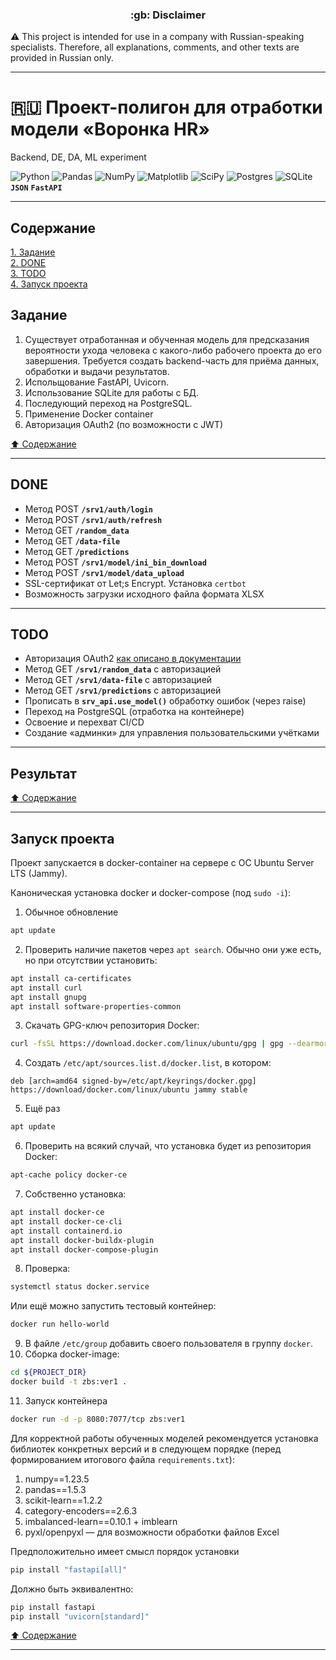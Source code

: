 <h3 align="center">:gb: Disclaimer</h3>

:warning: This project is intended for use in a company with Russian-speaking
specialists. Therefore, all explanations, comments, and other texts are provided
in Russian only.

----

# :ru: Проект-полигон для отработки модели &laquo;Воронка HR&raquo; #
Backend, DE, DA, ML experiment

![Python](https://img.shields.io/badge/python-3670A0?style=plastic&logo=python&logoColor=ffdd54)
![Pandas](https://img.shields.io/badge/pandas-%23150458.svg?style=plastic&logo=pandas&logoColor=white)
![NumPy](https://img.shields.io/badge/numpy-%23013243.svg?style=plastic&logo=numpy&logoColor=white)
![Matplotlib](https://img.shields.io/badge/Matplotlib-%23ffffff.svg?style=plastic&logo=Matplotlib&logoColor=black)
![SciPy](https://img.shields.io/badge/SciPy-%230C55A5.svg?style=plastic&logo=scipy&logoColor=%white)
![Postgres](https://img.shields.io/badge/postgres-%23316192.svg?style=plastic&logo=postgresql&logoColor=white)
![SQLite](https://img.shields.io/badge/sqlite-%2307405e.svg?style=plastic&logo=sqlite&logoColor=white)
**`JSON`**
**`FastAPI`**

----

## Содержание ##

[1. Задание](#задание)    
[2. DONE](#done)    
[3. TODO](#todo)    
[4. Запуск проекта](#запуск-проекта)    

## Задание ##

1. Существует отработанная и обученная модель для предсказания вероятности ухода
человека с какого-либо рабочего проекта до его завершения. Требуется создать
backend-часть для приёма данных, обработки и выдачи результатов.
2. Испольщование FastAPI, Uvicorn.
3. Использование SQLite для работы с БД.
4. Последующий переход на PostgreSQL.
5. Применение Docker container
6. Авторизация OAuth2 (по возможности с JWT)

[:arrow_up: Содержание](#содержание)

----

## DONE ##

- Метод POST **`/srv1/auth/login`**
- Метод POST **`/srv1/auth/refresh`**
- Метод GET **`/random_data`**
- Метод GET **`/data-file`**
- Метод GET **`/predictions`**
- Метод POST **`/srv1/model/ini_bin_download`**
- Метод POST **`/srv1/model/data_upload`**
- SSL-сертификат от Let;s Encrypt. Установка `certbot`
- Возможность загрузки исходного файла формата XLSX

----

## TODO ##

- Авторизация OAuth2 [как описано в документации](https://fastapi.tiangolo.com/ru/tutorial/security/first-steps/)
- Метод GET **`/srv1/random_data`** с авторизацией
- Метод GET **`/srv1/data-file`** с авторизацией
- Метод GET **`/srv1/predictions`** с авторизацией
- Прописать в **`srv_api.use_model()`** обработку ошибок (через raise)
- Переход на PostgreSQL (отработка на контейнере)
- Освоение и перехват CI/CD
- Создание &laquo;админки&raquo; для управления пользовательскими учётками

----

## Результат ##

[:arrow_up: Содержание](#содержание)

----

## Запуск проекта ##

Проект запускается в docker-container на сервере с ОС Ubuntu Server LTS (Jammy).

Каноническая установка docker и docker-compose (под `sudo -i`):

1. Обычное обновление
```bash
apt update
```
2. Проверить наличие пакетов через `apt search`. Обычно они уже есть, но при
отсутствии установить:
```bash
apt install ca-certificates
apt install curl
apt install gnupg
apt install software-properties-common
```
3. Скачать GPG-ключ репозитория Docker:
```bash
curl -fsSL https://download.docker.com/linux/ubuntu/gpg | gpg --dearmor -o /etc/apt/keyrings/docker.gpg
```
4. Создать `/etc/apt/sources.list.d/docker.list`, в котором:
```text
deb [arch=amd64 signed-by=/etc/apt/keyrings/docker.gpg] https://download/docker.com/linux/ubuntu jammy stable
```
5. Ещё раз
```bash
apt update
```
6. Проверить на всякий случай, что установка будет из репозитория Docker:
```bash
apt-cache policy docker-ce
```
7. Собственно установка:
```bash
apt install docker-ce
apt install docker-ce-cli
apt install containerd.io
apt install docker-buildx-plugin
apt install docker-compose-plugin
```
8. Проверка:
```bash
systemctl status docker.service
```
Или ещё можно запустить тестовый контейнер:
```bash
docker run hello-world
```
9. В файле `/etc/group` добавить своего пользователя в группу `docker`.
10. Сборка docker-image:
```bash
cd ${PROJECT_DIR}
docker build -t zbs:ver1 .
```
11. Запуск контейнера
```bash
docker run -d -p 8080:7077/tcp zbs:ver1
```

Для корректной работы обученных моделей рекомендуется установка библиотек
конкретных версий и в следующем порядке (перед формированием итогового файла
`requirements.txt`):

1. numpy==1.23.5
2. pandas==1.5.3
3. scikit-learn==1.2.2
4. category-encoders==2.6.3
5. imbalanced-learn==0.10.1 + imblearn
6. pyxl/openpyxl&nbsp;&mdash; для возможности обработки файлов Excel

Предположительно имеет смысл порядок установки

```bash
pip install "fastapi[all]"
```

Должно быть эквивалентно:

```bash
pip install fastapi
pip install "uvicorn[standard]"
```

[:arrow_up: Содержание](#содержание)

----
